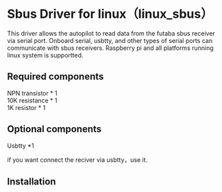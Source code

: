 # Sbus Driver for linux（linux_sbus）
This driver allows the autopilot to read data from the futaba sbus receiver via serial port. 
Onboard serial, usbtty, and other types of serial ports can communicate with sbus receivers.
Raspberry pi and  all platforms running linux system is supportted.

## Required components

NPN transistor * 1 <br/>
10K resistance * 1 <br/>
1K resistor * 1 </br>

## Optional components
Usbtty *1 <br/>

if you want connect the reciver via usbtty，use it.

## Installation
